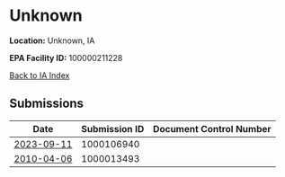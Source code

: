 # Unknown

**Location:** Unknown, IA

**EPA Facility ID:** 100000211228

[Back to IA Index](../../index.md)

## Submissions

| Date | Submission ID | Document Control Number |
|------|--------------|-------------------------|
| [2023-09-11](submissions/1000106940.md) | 1000106940 |  |
| [2010-04-06](submissions/1000013493.md) | 1000013493 |  |
